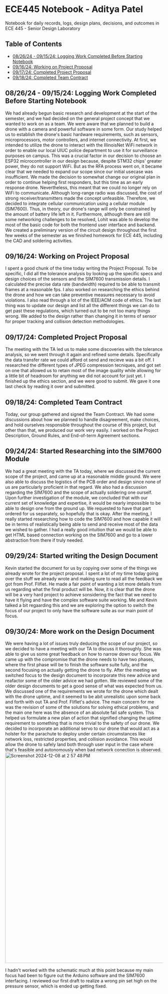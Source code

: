 # ECE445 Notebook - Aditya Patel

Notebook for daily records, logs, design plans, decisions, and outcomes in ECE 445 - Senior Design Laboratory

## Table of Contents

* [08/26/24 - 09/15/24: Logging Work Completed Before Starting Notebook](#08/26/24---09/15/24:-logging-work-completed-before-starting-notebook)
* [09/16/24: Working on Project Proposal](#09/16/24:-Working-on-Project-Proposal)
* [09/17/24: Completed Project Proposal](#09/17/24:-Completed-Project-Proposal)
* [09/18/24: Completed Team Contract](#09/18/24:-Completed-Team-Contract)

## 08/26/24 - 09/15/24: Logging Work Completed Before Starting Notebook

We had already begun basic research and development at the start of the semester, and we had decided on the general project concept that we wanted to work on as a team. We were aware that we planned to build a drone with a camera and powerful software in some form. Our study helped us to establish the drone's basic hardware requirements, such as sensors, microprocessors, motor controllers, and internet connectivity. At first, we intended to utilize the drone to interact with the IllinoisNet WiFi network in order to enable our local UIUC police department to use it for surveillance purposes on campus. This was a crucial factor in our decision to choose an ESP32 microcontroller in our design because, despite STM32 chips' greater power, they do not support WiFi. But as the RFA process went on, it became clear that we needed to expand our scope since our initial usecase was insufficient. We made the decision to somewhat change our original plan in order to continue helping first responders, but this time as an early response drone. Nevertheless, this meant that we could no longer rely on WiFi to communicate. Although long-range radio was discussed, the cost of strong receiver/transmitters made the concept unfeasible. Therefore, we decided to integrate cellular communication using a cellular module (SIM7600). Thus, in theory, our drone's range will only be constrained by the amount of battery life left in it. Furthermore, although there are still some networking challenges to be resolved, Lohit was able to develop the most of the basic code for both the frontend user interface and backend. We created a preliminary version of the circuit design throughout the first few weeks of the semester as we finished homework for ECE 445, including the CAD and soldering activities.

## 09/16/24: Working on Project Proposal

I spent a good chunk of the time today writing the Project Proposal. To be specific, I did all the tolerance analysis by looking up the specific specs and design choices of the sensors and the SIM7600 transmission details. I calculated the precise data rate (bandwidth) required to be able to transmit frames at a reasonable fps. I also worked on researching the ethics behind the drone and how we can take preventive measures necessary to avoid violations. I also read through a lot of the IEEE/ACM code of ethics. The last thing was to update our design and list all the different things we can do to get past these regulations, which turned out to be not too many things wrong. We added to the design rather than changing it in terms of sensor for proper tracking and collision detection methodologies. 

## 09/17/24: Completed Project Proposal

The meeting with the TA led us to make some discoveries with the tolerance analysis, so we went through it again and refined some details. Specifically the data transfer rate we could afford ot send and recieve was a bit off. I researched the different types of JPEG compression tecniques, and got set on one that allowed us to retain most of the image quality while allowing for a little bit of headroom for anything we did not account for just yet. I finished up the ethics section, and we were good to submit. We gave it one last check by reading it over and submitted.

## 09/18/24: Completed Team Contract

Today, our group gathered and signed the Team Contract. We had some discussions about how we planned to handle disagreement, make choices, and hold ourselves responsible throughout the course of this project, but other than that, we produced our work very easily. I worked on the Project Description, Ground Rules, and End-of-term Agreement sections. 

## 09/24/24: Started Researching into the SIM7600 Module

We had a great meeting with the TA today, where we discussed the current scope of the project, and came up at a reasonable middle ground. We were also able to discuss the logistics of the PCB order and design since none of us are particularly proficient in that regard. We also had a discussion regarding the SIM7600 and the scope of actually soldering one ourself. Upon further investigation of the module, we concluded that with our current set of knowledge and expertise, it would be nearly impossible to be able to design one from the ground up. We requested to have that part ordered for us separately, so hopefully that is okay. After the meeting, I really started researching how to code the SIM7600 and how capable it will be in terms of realistically being able to send and receive most of the data we wished to gather. I had a really good intuition that we would be able to get HTML based connection working on the SIM7600 and go to a lower abstraction from there if truly needed.

## 09/29/24: Started writing the Design Document

Kevin started the document for us by copying over some of the things we already wrote for the project proposal. I spent a lot of my time today going over the stuff we already wrote and making sure to read all the feedback we got from Prof. Fliflet. He made a fair point of wanting a lot more details from us regarding what the final product will be. Now, it is clear that the drone will be a very hard project to achieve sonsidering the fact that we need to have it flying and have the complex software suite working. Me and Kevin talked a bit regaarding this and we are exploring the option to switch the focus of our project to only have the software suite as our main point of focus.

## 09/30/24: More work on the Design Document

We were having a lot of issues truly deducing the scope of our project, so we decided to have a meeting with our TA to discuss it thoroughly. She was able to give us some great feedback on how to narrow down our focus. We came up with the compromise that the drone needs to have two phases, where the first phase will be to finish the software suite fully, and the second focusing on actually getting the drone to fly. After the meeting we switched focus to the design document to incorporate this new advice and reafactor some of the older advice we had gotten. We reviewed some of the older design documents to get a good sense of what was expected from us. We discussed one of the requirements we wrote for the drone which dealt with the drone uptime, and it seemed to be abit unrealistic upon some back and forth with out TA and Prof. Fliflet's advice. The main concern for me was the revision of some of the solutions for solving ethical problems, and the main one here was the absence of an absolute fail safe system. This helped us formulate a new plan of action that signified changing the uptime requirement to something that is more trivial to the safety of our drone. We decided to incorporate an additional servo to our drone that would act as a holster for the parachute to deploy under certain circumstances like network loss, restricted properties, and collision avoidance. This would allow the drone to safely land both through user input in the case where that's feasible and autonomously when bad network conection is observed. 
<img width="674" alt="Screenshot 2024-12-08 at 2 57 48 PM" src="https://github.com/user-attachments/assets/39a3d405-6d33-4304-8a2a-baebcb3de087">

I hadn't worked with the schematic much at this point because my main focus had been to figure out the Arduino software and the SIM7600 interfacing. I reviewed our first draft to realize a wrong pin set high on the pressure sensor, which is ended up getting fixed. 



